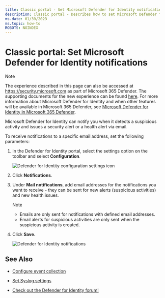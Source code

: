 ```yaml
---
title: Classic portal - Set Microsoft Defender for Identity notifications
description: Classic portal - Describes how to set Microsoft Defender for Identity security alerts so you are notified when suspicious activities are detected.
ms.date: 01/30/2023
ms.topic: how-to
ROBOTS: NOINDEX
---
```


# Classic portal: Set Microsoft Defender for Identity notifications

> [!NOTE]
> The experience described in this page can also be accessed at <https://security.microsoft.com> as part of Microsoft 365 Defender. The supporting documents for the new experience can be found [here](/microsoft-365/security/defender-identity/notifications). For more information about Microsoft Defender for Identity and when other features will be available in Microsoft 365 Defender, see [Microsoft Defender for Identity in Microsoft 365 Defender](/microsoft-365/security/defender/microsoft-365-security-center-mdi).

Microsoft Defender for Identity can notify you when it detects a suspicious activity and issues a security alert or a health alert via email.

To receive notifications to a specific email address, set the following parameters:

1. In the Defender for Identity portal, select the settings option on the toolbar and select **Configuration**.

    ![Defender for Identity configuration settings icon](media/config-menu.png)

1. Click **Notifications**.
1. Under **Mail notifications**, add email addresses for the notifications you want to receive - they can be sent for new alerts (suspicious activities) and new health issues.

    > [!NOTE]
    >
    > - Emails are only sent for notifications with defined email addresses.
    > - Email alerts for suspicious activities are only sent when the suspicious activity is created.

1. Click **Save**.

    ![Defender for Identity notifications](media/notifications.png)

## See Also

- [Configure event collection](configure-event-collection.md)

- [Set Syslog settings](/defender-for-identity/notifications)
- [Check out the Defender for Identity forum!](<https://aka.ms/MDIcommunity>)
